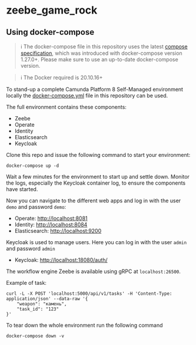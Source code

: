 # zeebe_game_rock

## Using docker-compose

> :information_source: The docker-compose file in this repository uses the latest [compose specification](https://docs.docker.com/compose/compose-file/), which was introduced with docker-compose version 1.27.0+. Please make sure to use an up-to-date docker-compose version.

> :information_source: The Docker required is 20.10.16+

To stand-up a complete Camunda Platform 8 Self-Managed environment locally the [docker-compose.yml](docker-compose.yml) file in this repository can be used.

The full environment contains these components:
- Zeebe
- Operate
- Identity
- Elasticsearch
- Keycloak

Clone this repo and issue the following command to start your environment:

```
docker-compose up -d
```
Wait a few minutes for the environment to start up and settle down. Monitor the logs, especially the Keycloak container log, to ensure the components have started.

Now you can navigate to the different web apps and log in with the user `demo` and password `demo`:
- Operate: [http://localhost:8081](http://localhost:8081)
- Identity: [http://localhost:8084](http://localhost:8084)
- Elasticsearch: [http://localhost:9200](http://localhost:9200)

Keycloak is used to manage users. Here you can log in with the user `admin` and password `admin`
- Keycloak: [http://localhost:18080/auth/](http://localhost:18080/auth/)

The workflow engine Zeebe is available using gRPC at `localhost:26500`.


Example of task:
```
curl -L -X POST 'localhost:5000/api/v1/tasks' -H 'Content-Type: application/json' --data-raw '{
    "weapon": "камень",
    "task_id": "123"
}'
```

To tear down the whole environment run the following command

```
docker-compose down -v
```